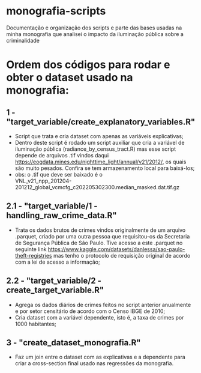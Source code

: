 # monografia-scripts
Documentação e organização dos scripts e parte das bases usadas na minha monografia que analisei o impacto da iluminação pública sobre a criminalidade


# Ordem dos códigos para rodar e obter o dataset usado na monografia:

 ## 1 - "target_variable/create_explanatory_variables.R"
  - Script que trata e cria dataset com apenas as variáveis explicativas;
  - Dentro deste script é rodado um script auxiliar que cria a variável de iluminação pública (radiance_by_census_tract.R) mas esse script depende de arquivos .tif vindos daqui
https://eogdata.mines.edu/nighttime_light/annual/v21/2012/, os quais são muito pesados. Confira se tem armazenamento local para baixá-los;
  - obs: o .tif que deve ser baixado é o 	
VNL_v21_npp_201204-201212_global_vcmcfg_c202205302300.median_masked.dat.tif.gz

## 2.1 - "target_variable/1 - handling_raw_crime_data.R"
  - Trata os dados brutos de crimes vindos originalmente de um arquivo .parquet, criado por uma outra pessoa que requisitou-os da Secretaria de Segurança Pública de São Paulo. 
  Tive acesso a este .parquet no seguinte link https://www.kaggle.com/datasets/danlessa/sao-paulo-theft-registries mas tenho o protocolo de requisição original de acordo com a lei de acesso a informação;
 
## 2.2 - "target_variable/2 - create_target_variable.R"
  - Agrega os dados diários de crimes feitos no script anterior anualmente e por setor censitário de acordo com o Censo IBGE de 2010;
  - Cria dataset com a variável dependente, isto é, a taxa de crimes por 1000 habitantes;
  
## 3 - "create_dataset_monografia.R"
  - Faz um join entre o dataset com as explicativas e a dependente para criar a cross-section final usado nas regressões da monografia.
